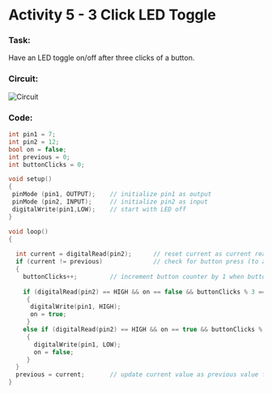 # Activity 5 - 3 Click LED Toggle

### Task:
Have an LED toggle on/off after three clicks of a button.

### Circuit:
![Circuit](https://bmesbuildteamucla.github.io/Workshops/Workshop%202%20-%20Coding%20and%20Arduino/Activity%205%20-%20LED%20Three%20Presses/Circuit.png)

### Code:
```c++
int pin1 = 7; 
int pin2 = 12; 
bool on = false;
int previous = 0;
int buttonClicks = 0;

void setup() 
{ 
 pinMode (pin1, OUTPUT); 	// initialize pin1 as output
 pinMode (pin2, INPUT); 	// initialize pin2 as input
 digitalWrite(pin1,LOW);	// start with LED off
}

void loop() 
{
  
  int current = digitalRead(pin2);		// reset current as current reading
  if (current != previous)				// check for button press (to account for holding)
  {
    buttonClicks++;			// increment button counter by 1 when button is pressed    
  	
    if (digitalRead(pin2) == HIGH && on == false && buttonClicks % 3 == 0)
  	 {
  	  digitalWrite(pin1, HIGH);
  	  on = true;
 	 }
 	else if (digitalRead(pin2) == HIGH && on == true && buttonClicks % 3 == 0) 
 	 {
 	   digitalWrite(pin1, LOW);
 	   on = false;
 	 }
  }
  previous = current;		// update current value as previous value for next iteration
}
```
